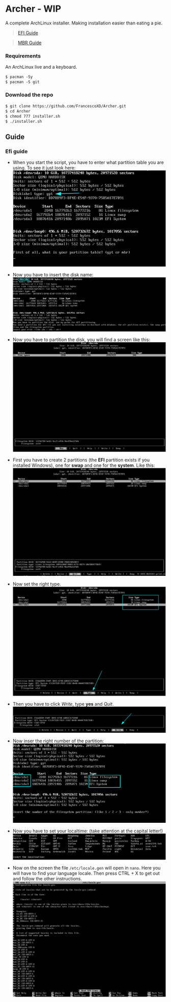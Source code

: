 # Archer - WIP
A complete ArchLinux installer. Making installation easier than eating a pie.

> [EFI Guide](#efi-guide)

> [MBR Guide](#mbr-guide)
### Requirements
An ArchLinux live and a keyboard.
```
$ pacman -Sy
$ pacman -S git
```
### Download the repo
```
$ git clone https://github.com/FrancescoXD/Archer.git
$ cd Archer
$ chmod 777 installer.sh
$ ./installer.sh
```
## Guide
### Efi guide
- When you start the script, you have to enter what partition table you are using. To see it just look here:
![1](.images/efi/1.png?raw=true)

- Now you have to insert the disk name:
![2](.images/efi/2.png?raw=true)

- Now you have to partition the disk, you will find a screen like this:
![3_2](.images/efi/3_2.png?raw=true)

- First you have to create 2 partitions (the **EFI** partition exists if you installed Windows), one for **swap** and one for the **system**. Like this:
![3](.images/efi/3.png?raw=true)

- Now set the right type.
![5](.images/efi/5.png?raw=true)

- Then you have to click _Write_, type **yes** and _Quit_.
![6_1](.images/efi/6_1.png?raw=true)

- Now inser the right number of the partition:
![6](.images/efi/6.png?raw=true)

- Now you have to set your localtime: (take attention at the capital letter!)
![7](.images/efi/7.png?raw=true)

- Now on the screen the file ```/etc/locale.gen``` will open in ```nano```. Here you will have to find your language locale. Then press CTRL + X to get out and follow the other instructions.
![8](.images/efi/8.png?raw=true)
